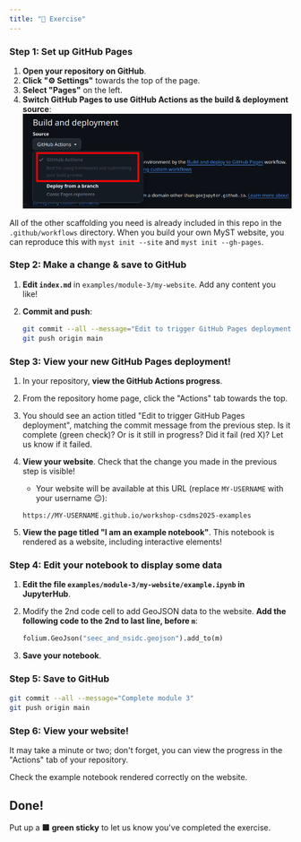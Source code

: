 ```yaml
---
title: "💪 Exercise"
---
```


### Step 1: Set up GitHub Pages

1. **Open your repository on GitHub**.
1. **Click "⚙️ Settings"** towards the top of the page.
1. **Select "Pages"** on the left.
1. **Switch GitHub Pages to use GitHub Actions as the build & deployment source**:
    ![](../../assets/images/github-pages-settings.png)

All of the other scaffolding you need is already included in this repo in the
`.github/workflows` directory.
When you build your own MyST website, you can reproduce this with `myst init --site` and
`myst init --gh-pages`.


### Step 2: Make a change & save to GitHub

1. **Edit `index.md`** in `examples/module-3/my-website`.
   Add any content you like!
1. **Commit and push**:

    ```bash
    git commit --all --message="Edit to trigger GitHub Pages deployment"
    git push origin main
    ```

### Step 3: View your new GitHub Pages deployment!

1. In your repository, **view the GitHub Actions progress**.
  1. From the repository home page, click the "Actions" tab towards the top.
  1. You should see an action titled "Edit to trigger GitHub Pages deployment", matching
     the commit message from the previous step.
     Is it complete (green check)?
     Or is it still in progress?
     Did it fail (red X)? Let us know if it failed.
1. **View your website**. Check that the change you made in the previous step is visible!
    * Your website will be available at this URL (replace `MY-USERNAME` with your username
😉):

    ```
    https://MY-USERNAME.github.io/workshop-csdms2025-examples
    ```

1. **View the page titled "I am an example notebook"**.
   This notebook is rendered as a website, including interactive elements!


### Step 4: Edit your notebook to display some data

1. **Edit the file `examples/module-3/my-website/example.ipynb` in JupyterHub**.
1. Modify the 2nd code cell to add GeoJSON data to the website.
   **Add the following code to the 2nd to last line, before `m`**:

   ```python
   folium.GeoJson("seec_and_nsidc.geojson").add_to(m)
   ```

1. **Save your notebook**.


### Step 5: Save to GitHub

```bash
git commit --all --message="Complete module 3"
git push origin main
```


### Step 6: View your website!

It may take a minute or two; don't forget, you can view the progress in the "Actions"
tab of your repository.

Check the example notebook rendered correctly on the website.


## Done!

Put up a **🟩 green sticky** to let us know you've completed the exercise.
